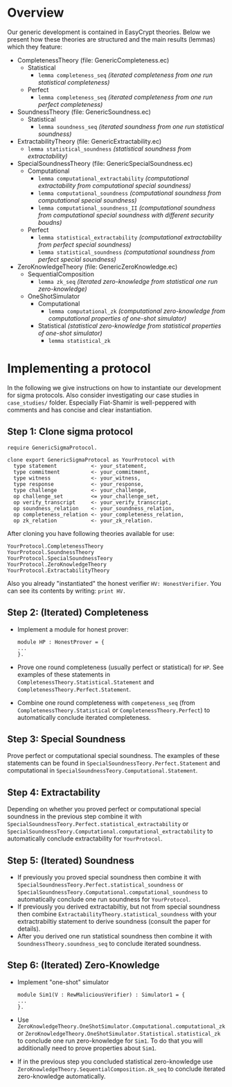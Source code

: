 # Overview

Our generic development is contained in EasyCrypt theories. Below we present how these theories are structured and the main results (lemmas) which they feature:

- CompletenessTheory (file: GenericCompleteness.ec)
	- Statistical
	     - `lemma completeness_seq` 
	       *(iterated completeness from one run statistical completeness)*
  - Perfect
     - `lemma completeness_seq`
       *(iterated completeness from one run perfect completeness)* 
- SoundnessTheory (file: GenericSoundness.ec)
  - Statistical
     - `lemma soundness_seq` 
      *(iterated soundness from one run statistical soundness)*
- ExtractabilityTheory (file: GenericExtractability.ec)
  - `lemma statistical_soundness`
  *(statistical soundness from extractability)*
- SpecialSoundnessTheory (file: GenericSpecialSoundness.ec)
  - Computational
    - `lemma computational_extractability`
    *(computational extractability from computational special soundness)*
    - `lemma computational_soundness`
        *(computational soundness from computational special soundness)*
     - `lemma computational_soundness_II`
       *(computational soundness from computational special soundness with different security boudns)*
  - Perfect
    - `lemma statistical_extractability`
      *(computational extractability from perfect  special soundness)*
    - `lemma statistical_soundness`
     *(computational soundness from perfect  special soundness)*
- ZeroKnowledgeTheory  (file: GenericZeroKnowledge.ec)
  - SequentialComposition
    - `lemma zk_seq`
     *(iterated zero-knowledge from statistical one run zero-knowledge)*
  - OneShotSimulator
    - Computational
      - `lemma computational_zk`
      *(computational zero-knowledge from computational properties of one-shot simulator)*
    - Statistical
    *(statistical zero-knowledge from statistical properties of one-shot simulator)*
      - `lemma statistical_zk`



# Implementing a protocol
In the following we give instructions on how to instantiate our development for sigma protocols. Also consider investigating our case studies in `case_studies/` folder.  Especially Fiat-Shamir is well-peppered with comments and has concise and clear instantiation.

## Step 1: Clone sigma protocol 

    require GenericSigmaProtocol.
    
    clone export GenericSigmaProtocol as YourProtocol with 
      type statement           <- your_statement,
      type commitment          <- your_commitment,   
      type witness             <- your_witness,
      type response            <- your_response,
      type challenge           <- your_challenge,
      op challenge_set         <= your_challenge_set,
      op verify_transcript     <- your_verify_transcript,
      op soundness_relation    <- your_soundness_relation,
      op completeness_relation <- your_completeness_relation,
      op zk_relation           <- your_zk_relation.

After cloning you have following theories available for use:

    YourProtocol.CompletenessTheory
    YourProtocol.SoundnessTheory
    YourProtocol.SpecialSoundnessTeory
    YourProtocol.ZeroKnowledgeTheory
    YourProtocol.ExtractabilityTheory

Also you already "instantiated" the honest verifier `HV: HonestVerifier`. You can see its contents by writing: `print HV.`

## Step 2: (Iterated) Completeness

- Implement a module for honest prover:

      module HP : HonestProver = {
      ...
      }.

- Prove one round completeness (usually perfect or statistical) for `HP`. See examples of these statements in `CompletenessTheory.Statistical.Statement` and `CompletenessTheory.Perfect.Statement`.

- Combine one round completeness with `competeness_seq` (from `CompletenessTheory.Statistical` or  `CompletenessTheory.Perfect`) to automatically conclude iterated completeness.

## Step 3: Special Soundness

Prove perfect or computational special soundness. The examples of these statements can be found in `SpecialSoundnessTeory.Perfect.Statement` and computational in  `SpecialSoundnessTeory.Computational.Statement`.  

## Step 4: Extractability

Depending on whether you proved perfect or computational special soundness in the previous step combine it with  `SpecialSoundnessTeory.Perfect.statistical_extractability` or `SpecialSoundnessTeory.Computational.computational_extractability` to automatically conclude extractability for `YourProtocol`.

## Step 5: (Iterated) Soundness

- If previously you proved special soundness then combine it with `SpecialSoundnessTeory.Perfect.statistical_soundness` or `SpecialSoundnessTeory.Computational.computational_soundness` to automatically conclude one run soundness for `YourProtocol`.
- If previously you derived extractabiltiy, but not from special soundness then combine `ExtractabilityTheory.statistical_soundness`  with your extractrabiltiy statement to derive soundness (consult the paper for details).
- After you derived one run statistical soundness then combine it with `SoundnessTheory.soundness_seq` to conclude iterated soundness.

## Step 6: (Iterated) Zero-Knowledge
- Implement "one-shot" simulator 
 
      module Sim1(V : RewMaliciousVerifier) : Simulator1 = {
      ...
      }.
- Use `ZeroKnowledgeTheory.OneShotSimulator.Computational.computational_zk` or `ZeroKnowledgeTheory.OneShotSimulator.Statistical.statistical_zk` to conclude one run zero-knowledge for `Sim1`. To do that you will additionally need to prove properties about `Sim1`. 
- If in the previous step you concluded statistical zero-knowledge use  `ZeroKnowledgeTheory.SequentialComposition.zk_seq` to conclude iterated zero-knowledge automatically.

